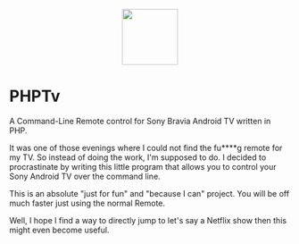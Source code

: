 <p align="center"><a href="http://clancats.io/mario-deluna/phptv/" target="_blank">
    <img width="100px" src="https://user-images.githubusercontent.com/956212/28140686-a732b15c-6759-11e7-81ed-5a7968ff1e14.png">
</a></p>

# PHPTv

A Command-Line Remote control for Sony Bravia Android TV written in PHP.

It was one of those evenings where I could not find the fu****g remote for my TV. So instead of doing the work, I'm supposed to do. I decided to procrastinate by writing this little program that allows you to control your Sony Android TV over the command line.  

This is an absolute "just for fun" and "because I can" project. You will be off much faster just using the normal Remote.

Well, I hope I find a way to directly jump to let's say a Netflix show then this might even become useful.